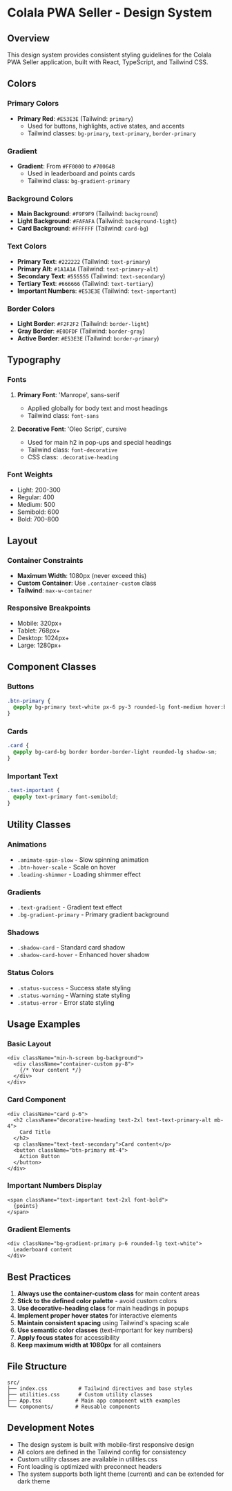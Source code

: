 # Colala PWA Seller - Design System

## Overview
This design system provides consistent styling guidelines for the Colala PWA Seller application, built with React, TypeScript, and Tailwind CSS.

## Colors

### Primary Colors
- **Primary Red**: `#E53E3E` (Tailwind: `primary`)
  - Used for buttons, highlights, active states, and accents
  - Tailwind classes: `bg-primary`, `text-primary`, `border-primary`

### Gradient
- **Gradient**: From `#FF0000` to `#70064B`
  - Used in leaderboard and points cards
  - Tailwind class: `bg-gradient-primary`

### Background Colors
- **Main Background**: `#F9F9F9` (Tailwind: `background`)
- **Light Background**: `#FAFAFA` (Tailwind: `background-light`)
- **Card Background**: `#FFFFFF` (Tailwind: `card-bg`)

### Text Colors
- **Primary Text**: `#222222` (Tailwind: `text-primary`)
- **Primary Alt**: `#1A1A1A` (Tailwind: `text-primary-alt`)
- **Secondary Text**: `#555555` (Tailwind: `text-secondary`)
- **Tertiary Text**: `#666666` (Tailwind: `text-tertiary`)
- **Important Numbers**: `#E53E3E` (Tailwind: `text-important`)

### Border Colors
- **Light Border**: `#F2F2F2` (Tailwind: `border-light`)
- **Gray Border**: `#E0DFDF` (Tailwind: `border-gray`)
- **Active Border**: `#E53E3E` (Tailwind: `border-primary`)

## Typography

### Fonts
1. **Primary Font**: 'Manrope', sans-serif
   - Applied globally for body text and most headings
   - Tailwind class: `font-sans`

2. **Decorative Font**: 'Oleo Script', cursive
   - Used for main h2 in pop-ups and special headings
   - Tailwind class: `font-decorative`
   - CSS class: `.decorative-heading`

### Font Weights
- Light: 200-300
- Regular: 400
- Medium: 500
- Semibold: 600
- Bold: 700-800

## Layout

### Container Constraints
- **Maximum Width**: 1080px (never exceed this)
- **Custom Container**: Use `.container-custom` class
- **Tailwind**: `max-w-container`

### Responsive Breakpoints
- Mobile: 320px+
- Tablet: 768px+
- Desktop: 1024px+
- Large: 1280px+

## Component Classes

### Buttons
```css
.btn-primary {
  @apply bg-primary text-white px-6 py-3 rounded-lg font-medium hover:bg-opacity-90 transition-all duration-200;
}
```

### Cards
```css
.card {
  @apply bg-card-bg border border-border-light rounded-lg shadow-sm;
}
```

### Important Text
```css
.text-important {
  @apply text-primary font-semibold;
}
```

## Utility Classes

### Animations
- `.animate-spin-slow` - Slow spinning animation
- `.btn-hover-scale` - Scale on hover
- `.loading-shimmer` - Loading shimmer effect

### Gradients
- `.text-gradient` - Gradient text effect
- `.bg-gradient-primary` - Primary gradient background

### Shadows
- `.shadow-card` - Standard card shadow
- `.shadow-card-hover` - Enhanced hover shadow

### Status Colors
- `.status-success` - Success state styling
- `.status-warning` - Warning state styling
- `.status-error` - Error state styling

## Usage Examples

### Basic Layout
```tsx
<div className="min-h-screen bg-background">
  <div className="container-custom py-8">
    {/* Your content */}
  </div>
</div>
```

### Card Component
```tsx
<div className="card p-6">
  <h2 className="decorative-heading text-2xl text-text-primary-alt mb-4">
    Card Title
  </h2>
  <p className="text-text-secondary">Card content</p>
  <button className="btn-primary mt-4">
    Action Button
  </button>
</div>
```

### Important Numbers Display
```tsx
<span className="text-important text-2xl font-bold">
  {points}
</span>
```

### Gradient Elements
```tsx
<div className="bg-gradient-primary p-6 rounded-lg text-white">
  Leaderboard content
</div>
```

## Best Practices

1. **Always use the container-custom class** for main content areas
2. **Stick to the defined color palette** - avoid custom colors
3. **Use decorative-heading class** for main headings in popups
4. **Implement proper hover states** for interactive elements
5. **Maintain consistent spacing** using Tailwind's spacing scale
6. **Use semantic color classes** (text-important for key numbers)
7. **Apply focus states** for accessibility
8. **Keep maximum width at 1080px** for all containers

## File Structure
```
src/
├── index.css          # Tailwind directives and base styles
├── utilities.css      # Custom utility classes
├── App.tsx           # Main app component with examples
└── components/       # Reusable components
```

## Development Notes
- The design system is built with mobile-first responsive design
- All colors are defined in the Tailwind config for consistency
- Custom utility classes are available in utilities.css
- Font loading is optimized with preconnect headers
- The system supports both light theme (current) and can be extended for dark theme
